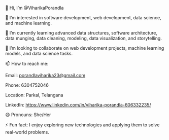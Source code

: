 👋 Hi, I’m @ViharikaPorandla
  
👀 I’m interested in software development, web development, data science, and machine learning.
  
🌱 I’m currently learning advanced data structures, software architecture, data munging, data cleaning, modeling, data visualization, and storytelling.

💞️ I’m looking to collaborate on web development projects, machine learning models, and data science tasks.

📫 How to reach me:

   Email: porandlaviharika23@gmail.com
   
   Phone: 6304752046
   
   Location: Parkal, Telangana
   
   LinkedIn: https://www.linkedin.com/in/viharika-porandla-606332235/
   
😄 Pronouns: She/Her

⚡ Fun fact: I enjoy exploring new technologies and applying them to solve real-world problems.

<!---
ViharikaPorandla/ViharikaPorandla is a ✨ special ✨ repository because its `README.md` (this file) appears on your GitHub profile.
You can click the Preview link to take a look at your changes.
--->
